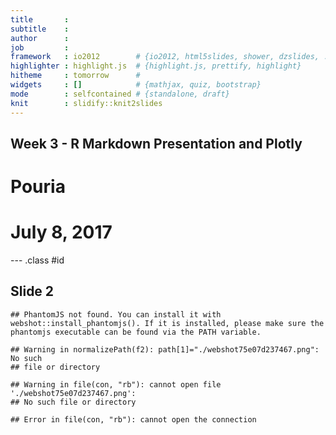 ```yaml
---
title       : 
subtitle    : 
author      : 
job         : 
framework   : io2012        # {io2012, html5slides, shower, dzslides, ...}
highlighter : highlight.js  # {highlight.js, prettify, highlight}
hitheme     : tomorrow      # 
widgets     : []            # {mathjax, quiz, bootstrap}
mode        : selfcontained # {standalone, draft}
knit        : slidify::knit2slides
---
```


## Week 3 - R Markdown Presentation and Plotly
# Pouria
# July 8, 2017

--- .class #id 
  
## Slide 2

```
## PhantomJS not found. You can install it with webshot::install_phantomjs(). If it is installed, please make sure the phantomjs executable can be found via the PATH variable.
```

```
## Warning in normalizePath(f2): path[1]="./webshot75e07d237467.png": No such
## file or directory
```

```
## Warning in file(con, "rb"): cannot open file './webshot75e07d237467.png':
## No such file or directory
```

```
## Error in file(con, "rb"): cannot open the connection
```





